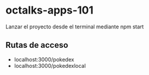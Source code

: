 # octalks-apps-101

Lanzar el proyecto desde el terminal mediante npm start

## Rutas de acceso
- localhost:3000/pokedex
- localhost:3000/pokedexlocal
